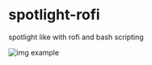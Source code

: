 # spotlight-rofi
spotlight like with rofi and bash scripting

![img example](https://cdn.discordapp.com/attachments/901882474982944790/1301309312605622272/Screenshot_2024-10-30_23-17-41.png?ex=6724023d&is=6722b0bd&hm=ba15a46bf14b08724891355e3ce381748952517d4a61cd4942b98c0fa3ddb979&)
